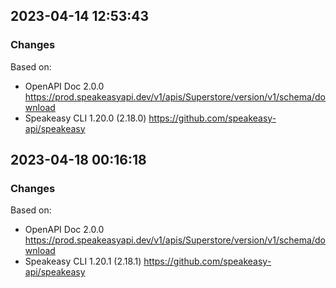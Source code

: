 

## 2023-04-14 12:53:43
### Changes
Based on:
- OpenAPI Doc 2.0.0 https://prod.speakeasyapi.dev/v1/apis/Superstore/version/v1/schema/download
- Speakeasy CLI 1.20.0 (2.18.0) https://github.com/speakeasy-api/speakeasy

## 2023-04-18 00:16:18
### Changes
Based on:
- OpenAPI Doc 2.0.0 https://prod.speakeasyapi.dev/v1/apis/Superstore/version/v1/schema/download
- Speakeasy CLI 1.20.1 (2.18.1) https://github.com/speakeasy-api/speakeasy